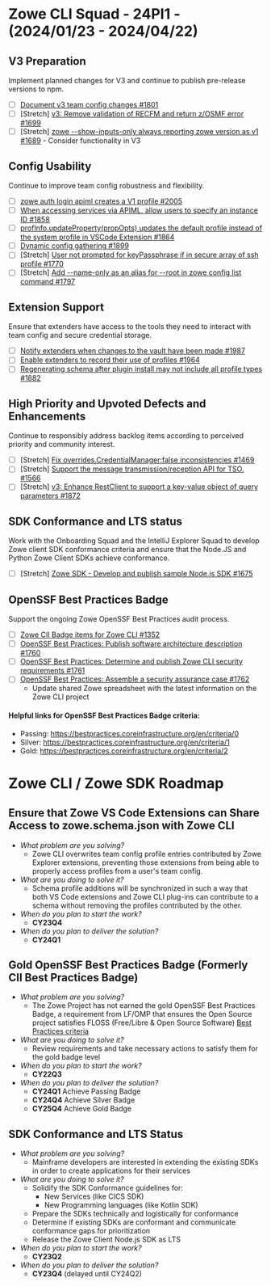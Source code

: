 # Zowe CLI Squad - 24PI1 - (2024/01/23 - 2024/04/22)

## V3 Preparation
Implement planned changes for V3 and continue to publish pre-release versions to npm.
- [ ] [Document v3 team config changes #1801](https://github.com/zowe/zowe-cli/issues/1801)
- [ ] [Stretch] [v3: Remove validation of RECFM and return z/OSMF error #1699](https://github.com/zowe/zowe-cli/issues/1699)
- [ ] [Stretch] [zowe --show-inputs-only always reporting zowe version as v1 #1689](https://github.com/zowe/zowe-cli/issues/1689) - Consider functionality in V3

## Config Usability
Continue to improve team config robustness and flexibility.
- [ ] [zowe auth login apiml creates a V1 profile #2005](https://github.com/zowe/zowe-cli/issues/2005)
- [ ] [When accessing services via APIML, allow users to specify an instance ID #1858](https://github.com/zowe/zowe-cli/issues/1858)
- [ ] [profInfo.updateProperty(propOpts) updates the default profile instead of the system profile in VSCode Extension #1864](https://github.com/zowe/zowe-cli/issues/1864)
- [ ] [Dynamic config gathering  #1899](https://github.com/zowe/zowe-cli/issues/1899)
- [ ] [Stretch] [User not prompted for keyPassphrase if in secure array of ssh profile #1770](https://github.com/zowe/zowe-cli/issues/1770)
- [ ] [Stretch] [Add --name-only as an alias for --root in zowe config list command #1797](https://github.com/zowe/zowe-cli/issues/1797)

## Extension Support
Ensure that extenders have access to the tools they need to interact with team config and secure credential storage.
- [ ] [Notify extenders when changes to the vault have been made #1987](https://github.com/zowe/zowe-cli/issues/1987)
- [ ] [Enable extenders to record their use of profiles #1964](https://github.com/zowe/zowe-cli/issues/1964)
- [ ] [Regenerating schema after plugin install may not include all profile types #1882](https://github.com/zowe/zowe-cli/issues/1882)

## High Priority and Upvoted Defects and Enhancements
Continue to responsibly address backlog items according to perceived priority and community interest.
- [ ] [Stretch] [Fix overrides.CredentialManager:false inconsistencies #1469](https://github.com/zowe/zowe-cli/issues/1469)
- [ ] [Stretch] [Support the message transmission/reception API for TSO. #1566](https://github.com/zowe/zowe-cli/issues/1566)
- [ ] [Stretch] [v3: Enhance RestClient to support a key-value object of query parameters #1872](https://github.com/zowe/zowe-cli/issues/1872)

## SDK Conformance and LTS status
Work with the Onboarding Squad and the IntelliJ Explorer Squad to develop Zowe client SDK conformance criteria and ensure that the Node.JS and Python Zowe Client SDKs achieve conformance.
- [ ] [Stretch] [Zowe SDK - Develop and publish sample Node.js SDK #1675](https://github.com/zowe/zowe-cli/issues/1675)

## OpenSSF Best Practices Badge
Support the ongoing Zowe OpenSSF Best Practices audit process.
- [ ] [Zowe CII Badge items for Zowe CLI #1352](https://github.com/zowe/zowe-cli/issues/1352)
- [ ] [OpenSSF Best Practices: Publish software architecture description #1760](https://github.com/zowe/zowe-cli/issues/1760)
- [ ] [OpenSSF Best Practices: Determine and publish Zowe CLI security requirements #1761](https://github.com/zowe/zowe-cli/issues/1761)
- [ ] [OpenSSF Best Practices: Assemble a security assurance case #1762](https://github.com/zowe/zowe-cli/issues/1762)
  - Update shared Zowe spreadsheet with the latest information on the Zowe CLI project

#### Helpful links for OpenSSF Best Practices Badge criteria:
- Passing: https://bestpractices.coreinfrastructure.org/en/criteria/0
- Silver: https://bestpractices.coreinfrastructure.org/en/criteria/1
- Gold: https://bestpractices.coreinfrastructure.org/en/criteria/2

# Zowe CLI / Zowe SDK Roadmap

## Ensure that Zowe VS Code Extensions can Share Access to zowe.schema.json with Zowe CLI
- _What problem are you solving?_
  - Zowe CLI overwrites team config profile entries contributed by Zowe Explorer extensions, preventing those extensions from being able to properly access profiles from a user's team config.
- _What are you doing to solve it?_
  - Schema profile additions will be synchronized in such a way that both VS Code extensions and Zowe CLI plug-ins can contribute to a schema without removing the profiles contributed by the other.
- _When do you plan to start the work?_
  - **CY23Q4**
- _When do you plan to deliver the solution?_
  - **CY24Q1** 

## Gold OpenSSF Best Practices Badge (Formerly CII Best Practices Badge)
- _What problem are you solving?_
  - The Zowe Project has not earned the gold OpenSSF Best Practices Badge, a requirement from LF/OMP that ensures the Open Source project satisfies FLOSS (Free/Libre & Open Source Software) [Best Practices criteria](https://bestpractices.coreinfrastructure.org/en/criteria)
- _What are you doing to solve it?_
  - Review requirements and take necessary actions to satisfy them for the gold badge level 
- _When do you plan to start the work?_
  - **CY22Q3**
- _When do you plan to deliver the solution?_
  - **CY24Q1** Achieve Passing Badge
  - **CY24Q4** Achieve Silver Badge
  - **CY25Q4** Achieve Gold Badge

## SDK Conformance and LTS Status
- _What problem are you solving?_
  - Mainframe developers are interested in extending the existing SDKs in order to create applications for their services
- _What are you doing to solve it?_
  - Solidify the SDK Conformance guidelines for:
    - New Services (like CICS SDK)
    - New Programming languages (like Kotlin SDK)
  - Prepare the SDKs technically and logistically for conformance
  - Determine if existing SDKs are conformant and communicate conformance gaps for prioritization
  - Release the Zowe Client Node.js SDK as LTS
- _When do you plan to start the work?_
  - **CY23Q2**
- _When do you plan to deliver the solution?_
  - **CY23Q4** (delayed until CY24Q2)
